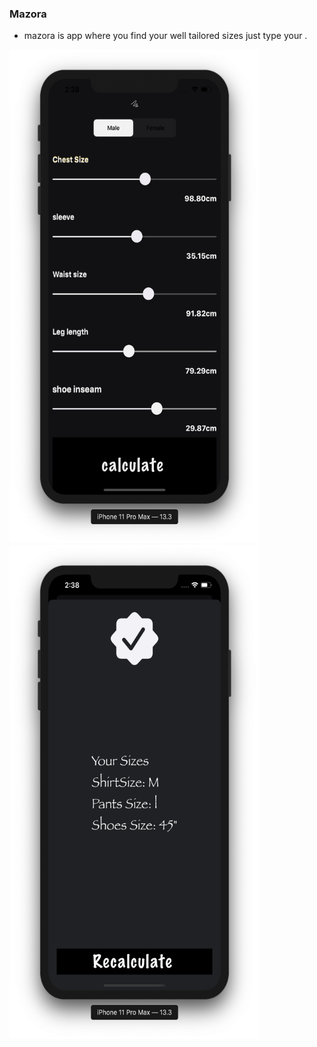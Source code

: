  ### Mazora 


 
<ul>

<li> mazora is app where you find your well tailored sizes just type your  .</li>
 </ul>






 <img src="Mazora/shot.png" width="400" height="790"> <img src="Mazora/shot2.png" width="400" height="790">

